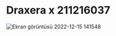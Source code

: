 # Draxera x 211216037


![Ekran görüntüsü 2022-12-15 141548](https://user-images.githubusercontent.com/115549368/207901316-8d247d97-4a67-4bdd-b51e-0b5f2f57b230.png)
